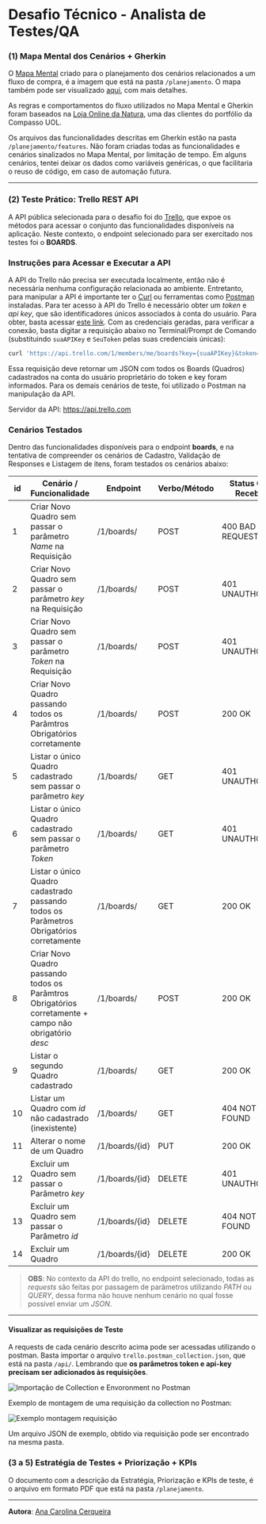 # Desafio Técnico - Analista de Testes/QA 
### **(1) Mapa Mental dos Cenários + Gherkin**

O [Mapa Mental](https://github.com/anacarolinacerqueira/DesafioTecnico-CompassoUOL/blob/main/planejamento/Mapa%20Mental%20-%20Fluxo%20de%20Compra%20(Funcionalidades).png) criado para o planejamento dos cenários relacionados a um fluxo de compra, é a imagem que está na pasta `/planejamento`. O mapa também pode ser visualizado [aqui](https://whimsical.com/fluxo-de-compra-funcionalidades-MRo67aSL9hYFqJgsWsgPtb), com mais detalhes.

As regras e comportamentos do fluxo utilizados no Mapa Mental e Gherkin foram baseados na [Loja Online da Natura](https://www.natura.com.br/), uma das clientes do portfólio da Compasso UOL.

Os arquivos das funcionalidades descritas em Gherkin estão na pasta `/planejamento/features`. Não foram criadas todas as funcionalidades e cenários sinalizados no Mapa Mental, por limitação de tempo. Em alguns cenários, tentei deixar os dados como variáveis genéricas, o que facilitaria o reuso de código, em caso de automação futura.

***
### **(2) Teste Prático: Trello REST API**

A API pública selecionada para o desafio foi do [Trello](https://developer.atlassian.com/cloud/trello/rest/api-group-actions/), que expoe os métodos para acessar o conjunto das funcionalidades disponíveis na aplicação. 
Neste contexto, o endpoint selecionado para ser exercitado nos testes foi o **BOARDS**.

### Instruções para Acessar e Executar a API

A API do Trello não precisa ser executada localmente, então não é necessária nenhuma configuração relacionada ao ambiente. Entretanto, para manipular a API é importante ter o [Curl](https://curl.se/) ou ferramentas como [Postman](https://www.postman.com/) instaladas.
Para ter acesso à API do Trello é necessário obter um *token* e *api key*, que são identificadores únicos associados à conta do usuário. Para obter, basta acessar [este link](https://trello.com/app-key).
Com as credenciais geradas, para verificar a conexão, basta digitar a requisição abaixo no Terminal/Prompt de Comando (substituindo `suaAPIKey` e `SeuToken` pelas suas credenciais únicas):

```bash
curl 'https://api.trello.com/1/members/me/boards?key={suaAPIKey}&token={SeuToken}'
```
Essa requisição deve retornar um JSON com todos os Boards (Quadros) cadastrados na conta do usuário proprietário do token e key foram informados.
Para os demais cenários de teste, foi utilizado o Postman na manipulação da API.

Servidor da API: https://api.trello.com

### Cenários Testados   

Dentro das funcionalidades disponíveis para o endpoint **boards**, e na tentativa de compreender os cenários de Cadastro, Validação de Responses e Listagem de itens, foram testados os cenários abaixo:


| id | Cenário / Funcionalidade | Endpoint | Verbo/Método | Status Code Recebido |
| --- | ------ | ------ | -------| -------|
| 1 | Criar Novo Quadro sem passar o parâmetro *Name* na Requisição | /1/boards/ | POST | 400 BAD REQUEST|
| 2 | Criar Novo Quadro sem passar o parâmetro *key* na Requisição | /1/boards/ | POST | 401 UNAUTHORIZED |
| 3 | Criar Novo Quadro sem passar o parâmetro *Token* na Requisição | /1/boards/ |  POST | 401 UNAUTHORIZED |
| 4 | Criar Novo Quadro passando todos os Parâmtros Obrigatórios corretamente | /1/boards/ | POST | 200 OK |
| 5 | Listar o único Quadro cadastrado sem passar o parâmetro *key*| /1/boards/ | GET | 401 UNAUTHORIZED |
| 6 | Listar o único Quadro cadastrado sem passar o parâmetro *Token*| /1/boards/ | GET | 401 UNAUTHORIZED |
| 7 | Listar o único Quadro cadastrado passando todos os Parâmetros Obrigatórios corretamente| /1/boards/ | GET | 200 OK |
| 8 | Criar Novo Quadro passando todos os Parâmtros Obrigatórios corretamente + campo não obrigatório *desc* | /1/boards/ | POST | 200 OK |
| 9 | Listar o segundo Quadro cadastrado| /1/boards/ | GET | 200 OK |
| 10 | Listar um Quadro com *id* não cadastrado (inexistente)| /1/boards/ | GET | 404 NOT FOUND |
| 11 | Alterar o nome de um Quadro | /1/boards/{id} | PUT | 200 OK |
| 12 | Excluir um Quadro sem passar o Parâmetro *key* | /1/boards/{id} | DELETE | 401 UNAUTHORIZED |
| 13 | Excluir um Quadro sem passar o Parâmetro *id* | /1/boards/{id} | DELETE | 404 NOT FOUND |
| 14 | Excluir um Quadro | /1/boards/{id} | DELETE | 200 OK |


> **OBS**: No contexto da API do trello, no endpoint selecionado, todas as *requests* são feitas por passagem de parâmetros utilizando *PATH* ou *QUERY*, dessa forma não houve nenhum cenário no qual fosse possível enviar um *JSON*. 
***
#### Visualizar as requisições de Teste

A requests de cada cenário descrito acima pode ser acessadas utilizando o postman. Basta importar o arquivo `trello.postman_collection.json`, que está na pasta `/api/`. Lembrando que **os parâmetros token e api-key precisam ser adicionados às requisições**.

![Importação de Collection e Envoronment no Postman](https://cdn.discordapp.com/attachments/845388670390370344/872721216115466240/import-postman.png)

Exemplo de montagem de uma requisição da collection no Postman:

![Exemplo montagem requisição](https://cdn.discordapp.com/attachments/845388670390370344/872869550541131796/exemplo_2_postman.png)

Um arquivo JSON de exemplo, obtido via requisição pode ser encontrado na mesma pasta.

### **(3 a 5) Estratégia de Testes + Priorização + KPIs**

O documento com a descrição da Estratégia, Priorização e KPIs de teste, é o arquivo em formato PDF que está na pasta `/planejamento`.

***
**Autora**: [Ana Carolina Cerqueira](https://www.linkedin.com/in/anacarolinacerqueira/)
